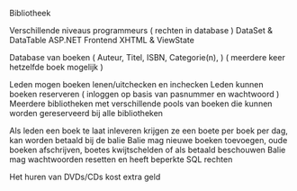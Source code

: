 Bibliotheek

Verschillende niveaus programmeurs ( rechten in database )
DataSet & DataTable
ASP.NET Frontend
XHTML & ViewState

Database van boeken ( Auteur, Titel, ISBN, Categorie(n), ) ( meerdere keer hetzelfde boek mogelijk )

Leden mogen boeken lenen/uitchecken en inchecken
Leden kunnen boeken reserveren ( inloggen op basis van pasnummer en wachtwoord )
Meerdere bibliotheken met verschillende pools van boeken die kunnen worden gereserveerd bij alle bibliotheken

Als leden een boek te laat inleveren krijgen ze een boete per boek per dag, kan worden betaald bij de balie
Balie mag nieuwe boeken toevoegen, oude boeken afschrijven, boetes kwijtschelden of als betaald beschouwen
Balie mag wachtwoorden resetten en heeft beperkte SQL rechten

Het huren van DVDs/CDs kost extra geld